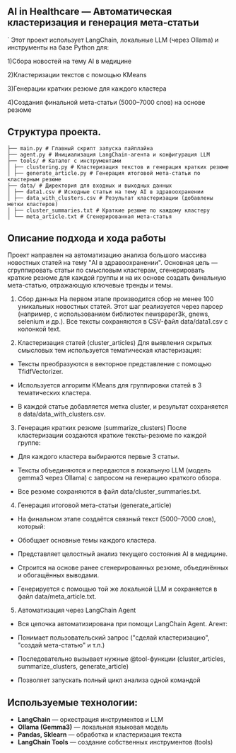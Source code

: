 ## AI in Healthcare — Автоматическая кластеризация и генерация мета-статьи
`
Этот проект использует LangChain, локальные LLM (через Ollama) и инструменты на базе Python для:

1)Сбора новостей на тему AI в медицине

2)Кластеризации текстов с помощью KMeans

3)Генерации кратких резюме для каждого кластера

4)Создания финальной мета-статьи (5000–7000 слов) на основе резюме
## Структура проекта.
```
├── main.py # Главный скрипт запуска пайплайна
├── agent.py # Инициализация LangChain-агента и конфигурация LLM
├── tools/ # Каталог с инструментами
│ ├── clustering.py # Кластеризация текстов и генерация кратких резюме
│ ├── generate_article.py # Генерация итоговой мета-статьи по кластерным резюме
├── data/ # Директория для входных и выходных данных
│ ├── data1.csv # Исходные статьи на тему AI в здравоохранении
│ ├── data_with_clusters.csv # Результат кластеризации (добавлены метки кластеров)
│ ├── cluster_summaries.txt # Краткие резюме по каждому кластеру
│ └── meta_article.txt # Сгенерированная мета-статья
```
## Описание подхода и хода работы
Проект направлен на автоматизацию анализа большого массива новостных статей на тему "AI в здравоохранении". Основная цель — сгруппировать статьи по смысловым кластерам, сгенерировать краткие резюме для каждой группы и на их основе создать финальную мета-статью, отражающую ключевые тренды и темы.

1.  Сбор данных
На первом этапе производится сбор не менее 100 уникальных новостных статей. Этот шаг реализуется через парсер (например, с использованием библиотек newspaper3k, gnews, selenium и др.).
Все тексты сохраняются в CSV-файл data/data1.csv с колонкой text.

2.  Кластеризация статей (cluster_articles)
Для выявления скрытых смысловых тем используется тематическая кластеризация:

* Тексты преобразуются в векторное представление с помощью TfidfVectorizer.

* Используется алгоритм KMeans для группировки статей в 3 тематических кластера.

* В каждой статье добавляется метка cluster, и результат сохраняется в data/data_with_clusters.csv.

3.  Генерация кратких резюме (summarize_clusters)
После кластеризации создаются краткие тексты-резюме по каждой группе:

* Для каждого кластера выбираются первые 3 статьи.

* Тексты объединяются и передаются в локальную LLM (модель gemma3 через Ollama) с запросом на генерацию краткого обзора.

* Все резюме сохраняются в файл data/cluster_summaries.txt.

4.  Генерация итоговой мета-статьи (generate_article)
* На финальном этапе создаётся связный текст (5000–7000 слов), который:

* Обобщает основные темы каждого кластера.

* Представляет целостный анализ текущего состояния AI в медицине.

* Строится на основе ранее сгенерированных резюме, объединённых и обогащённых выводами.

* Генерируется с помощью той же локальной LLM и сохраняется в файл data/meta_article.txt.

5.  Автоматизация через LangChain Agent
* Вся цепочка автоматизирована при помощи LangChain Agent. Агент:

* Понимает пользовательский запрос ("сделай кластеризацию", "создай мета-статью" и т.п.)

* Последовательно вызывает нужные @tool-функции (cluster_articles, summarize_clusters, generate_article)

* Позволяет запускать полный цикл анализа одной командой

## Используемые технологии:

-  **LangChain** — оркестрация инструментов и LLM
-  **Ollama (Gemma3)** — локальная языковая модель
-  **Pandas, Sklearn** — обработка и кластеризация текста
-  **LangChain Tools** — создание собственных инструментов (tools)
